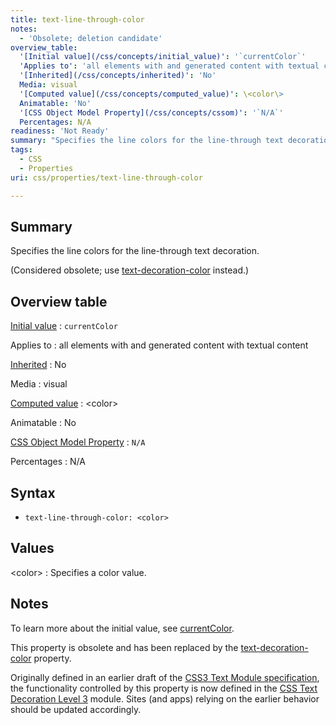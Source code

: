 ```yaml
---
title: text-line-through-color
notes:
  - 'Obsolete; deletion candidate'
overview_table:
  '[Initial value](/css/concepts/initial_value)': '`currentColor`'
  'Applies to': 'all elements with and generated content with textual content'
  '[Inherited](/css/concepts/inherited)': 'No'
  Media: visual
  '[Computed value](/css/concepts/computed_value)': \<color\>
  Animatable: 'No'
  '[CSS Object Model Property](/css/concepts/cssom)': '`N/A`'
  Percentages: N/A
readiness: 'Not Ready'
summary: "Specifies the line colors for the line-through text decoration.\n"
tags:
  - CSS
  - Properties
uri: css/properties/text-line-through-color

---
```

## Summary

Specifies the line colors for the line-through text decoration.

(Considered obsolete; use [text-decoration-color](/css/properties/text-decoration-color) instead.)

## Overview table

[Initial value](/css/concepts/initial_value)
:   `currentColor`

Applies to
:   all elements with and generated content with textual content

[Inherited](/css/concepts/inherited)
:   No

Media
:   visual

[Computed value](/css/concepts/computed_value)
:   \<color\>

Animatable
:   No

[CSS Object Model Property](/css/concepts/cssom)
:   `N/A`

Percentages
:   N/A

## Syntax

-   `text-line-through-color: <color>`

## Values

\<color\>
:   Specifies a color value.

## Notes

To learn more about the initial value, see [currentColor](/css/color#currentColor).

This property is obsolete and has been replaced by the [text-decoration-color](/css/properties/text-decoration-color) property.

Originally defined in an earlier draft of the [CSS3 Text Module specification](http://www.w3.org/TR/2003/CR-css3-text-20030514/), the functionality controlled by this property is now defined in the [CSS Text Decoration Level 3](http://www.w3.org/TR/css-text-decor-3) module. Sites (and apps) relying on the earlier behavior should be updated accordingly.
